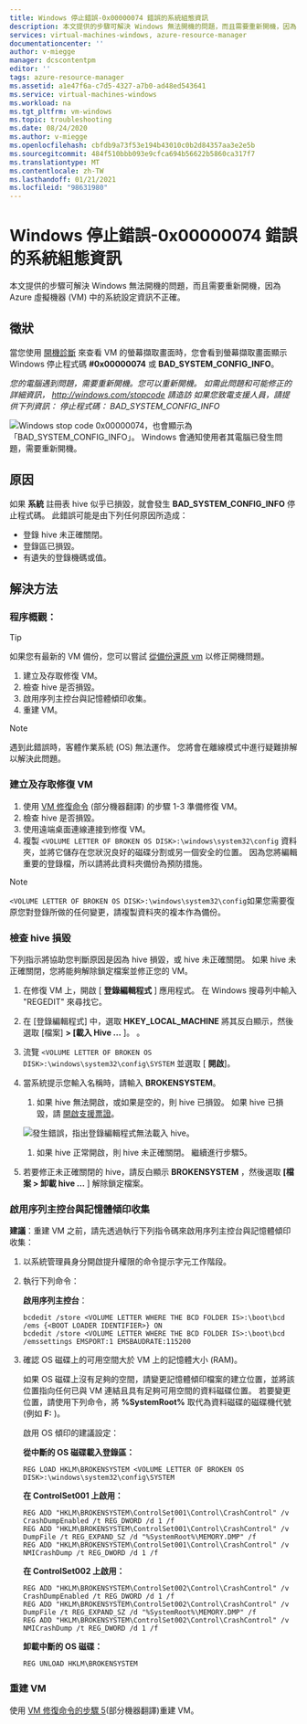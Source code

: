 ```yaml
---
title: Windows 停止錯誤-0x00000074 錯誤的系統組態資訊
description: 本文提供的步驟可解決 Windows 無法開機的問題，而且需要重新開機，因為 Azure 虛擬機器 (VM) 中的系統設定資訊不正確。
services: virtual-machines-windows, azure-resource-manager
documentationcenter: ''
author: v-miegge
manager: dcscontentpm
editor: ''
tags: azure-resource-manager
ms.assetid: a1e47f6a-c7d5-4327-a7b0-ad48ed543641
ms.service: virtual-machines-windows
ms.workload: na
ms.tgt_pltfrm: vm-windows
ms.topic: troubleshooting
ms.date: 08/24/2020
ms.author: v-miegge
ms.openlocfilehash: cbfdb9a73f53e194b43010c0b2d84357aa3e2e5b
ms.sourcegitcommit: 484f510bbb093e9cfca694b56622b5860ca317f7
ms.translationtype: MT
ms.contentlocale: zh-TW
ms.lasthandoff: 01/21/2021
ms.locfileid: "98631980"
---
```

# <a name="windows-stop-error---0x00000074-bad-system-config-info"></a>Windows 停止錯誤-0x00000074 錯誤的系統組態資訊

本文提供的步驟可解決 Windows 無法開機的問題，而且需要重新開機，因為 Azure 虛擬機器 (VM) 中的系統設定資訊不正確。

## <a name="symptom"></a>徵狀

當您使用 [開機診斷](./boot-diagnostics.md) 來查看 VM 的螢幕擷取畫面時，您會看到螢幕擷取畫面顯示 Windows 停止程式碼 **#0x00000074** 或 **BAD_SYSTEM_CONFIG_INFO**。

*您的電腦遇到問題，需要重新開機。您可以重新開機。* 
*如需此問題和可能修正的詳細資訊， http://windows.com/stopcode 請造訪* 
*如果您致電支援人員，請提供下列資訊：* 
*停止程式碼： BAD_SYSTEM_CONFIG_INFO*

  ![Windows stop code 0x00000074，也會顯示為「BAD_SYSTEM_CONFIG_INFO」。 Windows 會通知使用者其電腦已發生問題，需要重新開機。](./media/windows-stop-error-bad-system-config-info/1.png)

## <a name="cause"></a>原因

如果 **系統** 註冊表 hive 似乎已損毀，就會發生 **BAD_SYSTEM_CONFIG_INFO** 停止程式碼。 此錯誤可能是由下列任何原因所造成：

- 登錄 hive 未正確關閉。
- 登錄區已損毀。
- 有遺失的登錄機碼或值。

## <a name="solution"></a>解決方法

### <a name="process-overview"></a>程序概觀：

> [!TIP]
> 如果您有最新的 VM 備份，您可以嘗試 [從備份還原 vm](../../backup/backup-azure-arm-restore-vms.md) 以修正開機問題。

1. 建立及存取修復 VM。
1. 檢查 hive 是否損毀。
1. 啟用序列主控台與記憶體傾印收集。
1. 重建 VM。

> [!NOTE]
> 遇到此錯誤時，客體作業系統 (OS) 無法運作。 您將會在離線模式中進行疑難排解以解決此問題。

### <a name="create-and-access-a-repair-vm"></a>建立及存取修復 VM

1. 使用 [VM 修復命令](./repair-windows-vm-using-azure-virtual-machine-repair-commands.md) \(部分機器翻譯\) 的步驟 1-3 準備修復 VM。
1. 檢查 hive 是否損毀。
1. 使用遠端桌面連線連接到修復 VM。
1. 複製 `<VOLUME LETTER OF BROKEN OS DISK>:\windows\system32\config` 資料夾，並將它儲存在您狀況良好的磁碟分割或另一個安全的位置。 因為您將編輯重要的登錄檔，所以請將此資料夾備份為預防措施。 

> [!NOTE]
> `<VOLUME LETTER OF BROKEN OS DISK>:\windows\system32\config`如果您需要復原您對登錄所做的任何變更，請複製資料夾的複本作為備份。

### <a name="check-for-hive-corruption"></a>檢查 hive 損毀

下列指示將協助您判斷原因是因為 hive 損毀，或 hive 未正確關閉。 如果 hive 未正確關閉，您將能夠解除鎖定檔案並修正您的 VM。

1. 在修復 VM 上，開啟 [ **登錄編輯程式** ] 應用程式。 在 Windows 搜尋列中輸入 "REGEDIT" 來尋找它。
1. 在 [登錄編輯程式] 中，選取 **HKEY_LOCAL_MACHINE** 將其反白顯示，然後選取 [檔案] **> [載入 Hive ...** ]。 。
1. 流覽 `<VOLUME LETTER OF BROKEN OS DISK>:\windows\system32\config\SYSTEM` 並選取 [ **開啟**]。
1. 當系統提示您輸入名稱時，請輸入 **BROKENSYSTEM**。

   1. 如果 hive 無法開啟，或如果是空的，則 hive 已損毀。 如果 hive 已損毀，請 [開啟支援票證](https://portal.azure.com/?#blade/Microsoft_Azure_Support/HelpAndSupportBlade)。

     ![發生錯誤，指出登錄編輯程式無法載入 hive。](./media/windows-stop-error-bad-system-config-info/2.png)

   1. 如果 hive 正常開啟，則 hive 未正確關閉。 繼續進行步驟5。

1. 若要修正未正確關閉的 hive，請反白顯示 **BROKENSYSTEM** ，然後選取 **[檔案 > 卸載 hive ...** ] 解除鎖定檔案。

### <a name="enable-the-serial-console-and-memory-dump-collection"></a>啟用序列主控台與記憶體傾印收集

**建議**：重建 VM 之前，請先透過執行下列指令碼來啟用序列主控台與記憶體傾印收集：

1. 以系統管理員身分開啟提升權限的命令提示字元工作階段。
1. 執行下列命令：

   **啟用序列主控台**：
   
   ```
   bcdedit /store <VOLUME LETTER WHERE THE BCD FOLDER IS>:\boot\bcd /ems {<BOOT LOADER IDENTIFIER>} ON 
   bcdedit /store <VOLUME LETTER WHERE THE BCD FOLDER IS>:\boot\bcd /emssettings EMSPORT:1 EMSBAUDRATE:115200
   ```

1. 確認 OS 磁碟上的可用空間大於 VM 上的記憶體大小 (RAM)。

   如果 OS 磁碟上沒有足夠的空間，請變更記憶體傾印檔案的建立位置，並將該位置指向任何已與 VM 連結且具有足夠可用空間的資料磁碟位置。 若要變更位置，請使用下列命令，將 **%SystemRoot%** 取代為資料磁碟的磁碟機代號 (例如 **F:** )。

   啟用 OS 傾印的建議設定：

   **從中斷的 OS 磁碟載入登錄區：**

   ```
   REG LOAD HKLM\BROKENSYSTEM <VOLUME LETTER OF BROKEN OS DISK>:\windows\system32\config\SYSTEM
   ```

   **在 ControlSet001 上啟用：**

   ```
   REG ADD "HKLM\BROKENSYSTEM\ControlSet001\Control\CrashControl" /v CrashDumpEnabled /t REG_DWORD /d 1 /f 
   REG ADD "HKLM\BROKENSYSTEM\ControlSet001\Control\CrashControl" /v DumpFile /t REG_EXPAND_SZ /d "%SystemRoot%\MEMORY.DMP" /f 
   REG ADD "HKLM\BROKENSYSTEM\ControlSet001\Control\CrashControl" /v NMICrashDump /t REG_DWORD /d 1 /f 
   ```

   **在 ControlSet002 上啟用：**

   ```
   REG ADD "HKLM\BROKENSYSTEM\ControlSet002\Control\CrashControl" /v CrashDumpEnabled /t REG_DWORD /d 1 /f 
   REG ADD "HKLM\BROKENSYSTEM\ControlSet002\Control\CrashControl" /v DumpFile /t REG_EXPAND_SZ /d "%SystemRoot%\MEMORY.DMP" /f 
   REG ADD "HKLM\BROKENSYSTEM\ControlSet002\Control\CrashControl" /v NMICrashDump /t REG_DWORD /d 1 /f 
   ```

   **卸載中斷的 OS 磁碟：**

   ```
   REG UNLOAD HKLM\BROKENSYSTEM
   ```
   
### <a name="rebuild-the-vm"></a>重建 VM

使用 [VM 修復命令的步驟 5](./repair-windows-vm-using-azure-virtual-machine-repair-commands.md#repair-process-example)\(部分機器翻譯\)重建 VM。